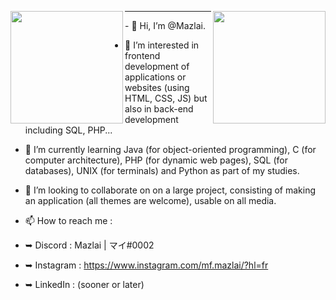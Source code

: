 
<p align="center">
<img height="180em" src="https://github-readme-stats.vercel.app/api?username=mazlai&show_icons=true&theme=radical&card_width:300" align = "left"/>
<img height="180em" src="https://github-readme-stats.vercel.app/api/top-langs?username=mazlai&show_icons=true&locale=en&layout=compact&theme=radical&card_width:300" align = "right"/></p>

<hr>

<p align="start">
 - 👋 Hi, I’m @Mazlai.

 - 👀 I’m interested in frontend development of applications or websites (using HTML, CSS, JS) but also in back-end development including SQL, PHP...

 - 🌱 I’m currently learning Java (for object-oriented programming), C (for computer architecture), PHP (for dynamic web pages), SQL (for databases), UNIX (for     terminals) and Python as part of my studies.
 
- 💞️ I’m looking to collaborate on on a large project, consisting of making an application (all themes are welcome), usable on all media.

- 📫 How to reach me : 
- ➥ Discord : Mazlai | マイ#0002
- ➥ Instagram : https://www.instagram.com/mf.mazlai/?hl=fr 
- ➥ LinkedIn : (sooner or later)

</p>

<!---
Mazlai/Mazlai is a ✨ special ✨ repository because its `README.md` (this file) appears on your GitHub profile.
You can click the Preview link to take a look at your changes.
--->
